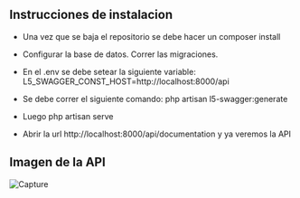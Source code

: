 
## Instrucciones de instalacion

- Una vez que se baja el repositorio se debe hacer un composer install
- Configurar la base de datos. Correr las migraciones.
- En el .env se debe setear la siguiente variable:
  L5_SWAGGER_CONST_HOST=http://localhost:8000/api

- Se debe correr el siguiente comando: php artisan l5-swagger:generate
- Luego php artisan serve
- Abrir la url http://localhost:8000/api/documentation y ya veremos la API

## Imagen de la API

<img src="https://i.ibb.co/frGVj9W/Capture.png" alt="Capture" border="0">